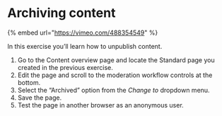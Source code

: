 # Archiving content

{% embed url="https://vimeo.com/488354549" %}

In this exercise you’ll learn how to unpublish content.

1. Go to the Content overview page and locate the Standard page you created in the previous exercise.
2. Edit the page and scroll to the moderation workflow controls at the bottom.
3. Select the “Archived” option from the _Change to_ dropdown menu.
4. Save the page.
5. Test the page in another browser as an anonymous user.

### 

